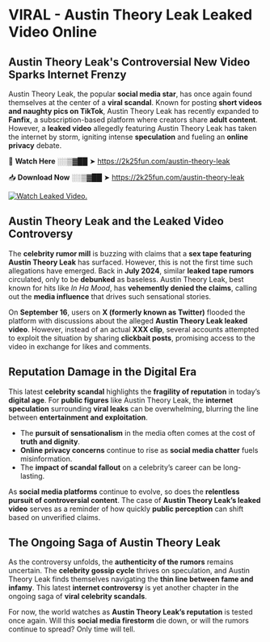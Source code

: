 # VIRAL - Austin Theory Leak Leaked Video Online

## **Austin Theory Leak's Controversial New Video Sparks Internet Frenzy**  

Austin Theory Leak, the popular **social media star**, has once again found themselves at the center of a **viral scandal**. Known for posting **short videos and naughty pics on TikTok**, Austin Theory Leak has recently expanded to **Fanfix**, a subscription-based platform where creators share **adult content**. However, a **leaked video** allegedly featuring Austin Theory Leak has taken the internet by storm, igniting intense **speculation** and fueling an **online privacy** debate.  

🔴 **Watch Here** ░░▒▓██ ➤ https://2k25fun.com/austin-theory-leak  

📥 **Download Now** ░░▒▓██ ➤ https://2k25fun.com/austin-theory-leak  

[![Watch Leaked Video.](https://miro.medium.com/v2/resize:fit:828/format:webp/1*cilzJN44JGOrTw9NJCrNHA.gif "Watch Leaked Video")](https://2k25fun.com/austin-theory-leak)

## **Austin Theory Leak and the Leaked Video Controversy**  

The **celebrity rumor mill** is buzzing with claims that a **sex tape featuring Austin Theory Leak** has surfaced. However, this is not the first time such allegations have emerged. Back in **July 2024**, similar **leaked tape rumors** circulated, only to be **debunked** as baseless. Austin Theory Leak, best known for hits like *In Ha Mood*, has **vehemently denied the claims**, calling out the **media influence** that drives such sensational stories.  

On **September 16**, users on **X (formerly known as Twitter)** flooded the platform with discussions about the alleged **Austin Theory Leak leaked video**. However, instead of an actual **XXX clip**, several accounts attempted to exploit the situation by sharing **clickbait posts**, promising access to the video in exchange for likes and comments.  

## **Reputation Damage in the Digital Era**  

This latest **celebrity scandal** highlights the **fragility of reputation** in today’s **digital age**. For **public figures** like Austin Theory Leak, the **internet speculation** surrounding **viral leaks** can be overwhelming, blurring the line between **entertainment and exploitation**.  

- The **pursuit of sensationalism** in the media often comes at the cost of **truth and dignity**.  
- **Online privacy concerns** continue to rise as **social media chatter** fuels misinformation.  
- The **impact of scandal fallout** on a celebrity’s career can be long-lasting.  

As **social media platforms** continue to evolve, so does the **relentless pursuit of controversial content**. The case of **Austin Theory Leak’s leaked video** serves as a reminder of how quickly **public perception** can shift based on unverified claims.  

## **The Ongoing Saga of Austin Theory Leak**  

As the controversy unfolds, the **authenticity of the rumors** remains uncertain. The **celebrity gossip cycle** thrives on speculation, and Austin Theory Leak finds themselves navigating the **thin line between fame and infamy**. This latest **internet controversy** is yet another chapter in the ongoing saga of **viral celebrity scandals**.  

For now, the world watches as **Austin Theory Leak’s reputation** is tested once again. Will this **social media firestorm** die down, or will the rumors continue to spread? Only time will tell.